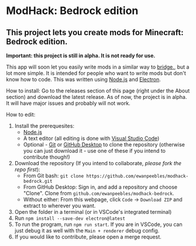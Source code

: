 # ModHack: Bedrock edition
This project lets you create mods for Minecraft: Bedrock edition.
---
**Important: this project is still in alpha. It is not ready for use.**

This app will soon let you easily write mods in a similar way to [bridge.](https://bridge-core.app), but a lot more simple.
It is intended for people who want to write mods but don't know how to code.
This was written using [Node.js](https://nodejs.org) and [Electron](https://www.electronjs.org).

How to install:
Go to the releases section of this page (right under the About section) and download the latest release.
As of now, the project is in alpha. It will have major issues and probably will not work.

How to edit:
1. Install the prerequesites:
    - [Node.js](https://nodejs.org)
    - A text editor (all editing is done with [Visual Studio Code](https://code.visualstudio.com))
    - Optional - [Git](https://git-scm.com) or [GitHub Desktop](https://desktop.github.com) to clone the repository
    (otherwise you can just download it - use one of these if you intend to contribute though!)
2. Download the repository (If you intend to collaborate, _please fork the repo first_):
    - From Git bash: `git clone https://github.com/ewanpeebles/modhack-bedrock.git`
    - From GitHub Desktop: Sign in, and add a repository and choose "Clone". Clone from `github.com/ewanpeebles/modhack-bedrock`.
    - Without either: From this webpage, click `Code` -> `Download ZIP` and extract to wherever you want.
3. Open the folder in a terminal (or in VSCode's integrated terminal)
4. Run `npm install --save-dev electron@latest`
5. To run the program, run `npm run start`. If you are in VSCode, you can just debug it as well with the `Main + renderer` debug config.
6. If you would like to contribute, please open a merge request.